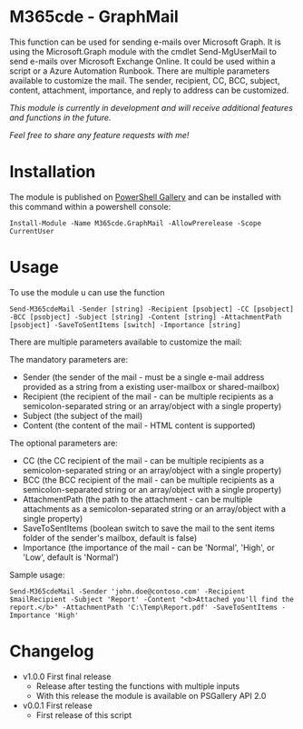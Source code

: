# M365cde - GraphMail
This function can be used for sending e-mails over Microsoft Graph. It is using the Microsoft.Graph module with the cmdlet Send-MgUserMail to send e-mails over Microsoft Exchange Online. It could be used within a script or a Azure Automation Runbook.
There are multiple parameters available to customize the mail. The sender, recipient, CC, BCC, subject, content, attachment, importance, and reply to address can be customized. 

_This module is currently in development and will receive additional features and functions in the future._

_Feel free to share any feature requests with me!_

# Installation
The module is published on [PowerShell Gallery](https://www.powershellgallery.com/packages/M365cde.GraphMail/) and can be installed with this command within a powershell console:

    Install-Module -Name M365cde.GraphMail -AllowPrerelease -Scope CurrentUser

# Usage
To use the module u can use the function
```
Send-M365cdeMail -Sender [string] -Recipient [psobject] -CC [psobject] -BCC [psobject] -Subject [string] -Content [string] -AttachmentPath [psobject] -SaveToSentItems [switch] -Importance [string]
```

There are multiple parameters available to customize the mail:

The mandatory parameters are:
- Sender (the sender of the mail - must be a single e-mail address provided  as a string from a existing user-mailbox or shared-mailbox)
- Recipient (the recipient of the mail - can be multiple recipients as a semicolon-separated string or an array/object with a single property)
- Subject (the subject of the mail)
- Content (the content of the mail - HTML content is supported)

The optional parameters are:
- CC (the CC recipient of the mail - can be multiple recipients as a semicolon-separated string or an array/object with a single property)
- BCC (the BCC recipient of the mail - can be multiple recipients as a semicolon-separated string or an array/object with a single property)
- AttachmentPath (the path to the attachment - can be multiple attachments as a semicolon-separated string or an array/object with a single property)
- SaveToSentItems (boolean switch to save the mail to the sent items folder of the sender's mailbox, default is false)
- Importance (the importance of the mail - can be 'Normal', 'High', or 'Low', default is 'Normal')

Sample usage:
```
Send-M365cdeMail -Sender 'john.doe@contoso.com' -Recipient $mailRecipient -Subject 'Report' -Content "<b>Attached you'll find the report.</b>" -AttachmentPath 'C:\Temp\Report.pdf' -SaveToSentItems -Importance 'High'
```

# Changelog
- v1.0.0 First final release
  - Release after testing the functions with multiple inputs
  - With this release the module is available on PSGallery API 2.0
- v0.0.1 First release
  - First release of this script
